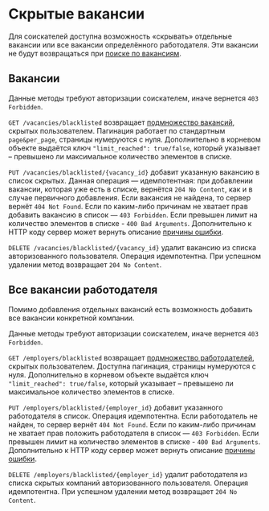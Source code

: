 # Скрытые вакансии

Для соискателей доступна возможность «скрывать» отдельные вакансии или все
вакансии определённого работодателя. Эти вакансии не будут возвращаться при
[поиске по вакансиям](vacancies.md#search).


<a name="vacancies"></a>
## Вакансии

Данные методы требуют авторизации соискателем, иначе вернется `403 Forbidden`.

`GET /vacancies/blacklisted` возвращает [подмножество вакансий](vacancies.md#search), скрытых пользователем.
Пагинация работает по стандартным `page&per_page`,
страницы нумеруются с нуля. Дополнительно в корневом объекте выдаётся ключ `"limit_reached": true/false`, который
указывает – превышено ли максимальное количество элементов в списке.

`PUT /vacancies/blacklisted/{vacancy_id}` добавит указанную вакансию в список скрытых. Данная операция — идемпотентная:
при добавлении вакансии, которая уже есть в списке, вернётся `204 No Content`, как и в случае первичного добавления.
Если вакансия не найдена, то сервер вернёт `404 Not Found`. Если по каким-либо причинам не хватает прав добавить
вакансию в список — `403 Forbidden`. Если превышен лимит на количество элементов в списке - `400 Bad Arguments`.
Дополнительно к HTTP коду сервер может вернуть описание
[причины ошибки](errors.md#vacancies_blacklist).

`DELETE /vacancies/blacklisted/{vacancy_id}` удалит вакансию из списка авторизованного пользователя.
Операция идемпотентна. При успешном удалении метод возвращает `204 No Content`.


<a name="employers"></a>
## Все вакансии работодателя

Помимо добавления отдельных вакансий есть возможность добавить все вакансии конкретной компании.

Данные методы требуют авторизации соискателем, иначе вернется `403 Forbidden`.

`GET /employers/blacklisted` возвращает [подмножество работодателей](employers.md#search), скрытых пользователем.
Доступна пагинация, страницы нумеруются с нуля.
Дополнительно в корневом объекте выдаётся ключ `"limit_reached": true/false`, который указывает – превышено ли
максимальное количество элементов в списке.

`PUT /employers/blacklisted/{employer_id}` добавит указанного работодателя в список. Операция идемпотентна. Если
работодатель не найден, то сервер вернёт `404 Not Found`. Если по каким-либо причинам не хватает прав положить
работодателя в список — `403 Forbidden`. Если превышен лимит на количество элементов в
списке - `400 Bad Arguments`.
Дополнительно к HTTP коду сервер может вернуть описание
[причины ошибки](errors.md#employers_blacklist).

`DELETE /employers/blacklisted/{employer_id}` удалит работодателя из списка скрытых компаний авторизованного пользователя.
Операция идемпотентна. При успешном удалении метод возвращает `204 No Content`.
